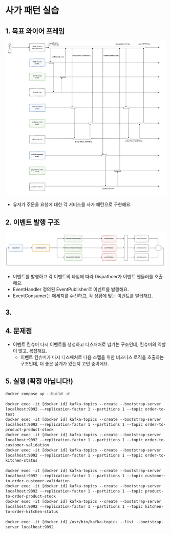 # 사가 패턴 실습

## 1. 목표 와이어 프레임
![img_1.png](image%2Fimg_1.png)
- 유저가 주문을 요청에 대한 각 서비스를 사가 패턴으로 구현해요.

## 2. 이벤트 발행 구조

![img.png](image/img.png)

- 이벤트를 발행하고 각 이벤트의 타입에 따라 Dispathcer가 이벤트 핸들러를 호출해요.
- EventHandler 정의된 EventPublisher로 이벤트를 발행해요.
- EventConsumer는 메세지를 수신하고, 각 상황에 맞는 이벤트를 발급해요.

## 3.

## 4. 문제점

- 이벤트 컨슈머 다시 이벤트를 생성하고 디스패처로 넘기는 구조인데, 컨슈머의 역할이 많고, 복잡해요.
    - 이벤트 컨슈머가 다시 디스패처로 다음 스탭을 위한 비즈니스 로직을 호출하는 구조인데, 더 좋은 설계가 있는지 고민 중이에요.

## 5. 실행 (확정 아닙니다!)

```
docker compose up --build -d

docker exec -it [docker id] kafka-topics --create --bootstrap-server localhost:9092 --replication-factor 1 --partitions 1 --topic order-to-test
docker exec -it [docker id] kafka-topics --create --bootstrap-server localhost:9092 --replication-factor 1 --partitions 1 --topic order-to-product-product-stock
docker exec -it [docker id] kafka-topics --create --bootstrap-server localhost:9092 --replication-factor 1 --partitions 1 --topic order-to-customer-validation
docker exec -it [docker id] kafka-topics --create --bootstrap-server localhost:9092 --replication-factor 1 --partitions 1 --topic order-to-kitchen-status

docker exec -it [docker id] kafka-topics --create --bootstrap-server localhost:9092 --replication-factor 1 --partitions 1 --topic customer-to-order-customer-validation
docker exec -it [docker id] kafka-topics --create --bootstrap-server localhost:9092 --replication-factor 1 --partitions 1 --topic product-to-order-product-stock
docker exec -it [docker id] kafka-topics --create --bootstrap-server localhost:9092 --replication-factor 1 --partitions 1 --topic kitchen-to-order-kitchen-status

docker exec -it [docker id] /usr/bin/kafka-topics --list --bootstrap-server localhost:9092
```

